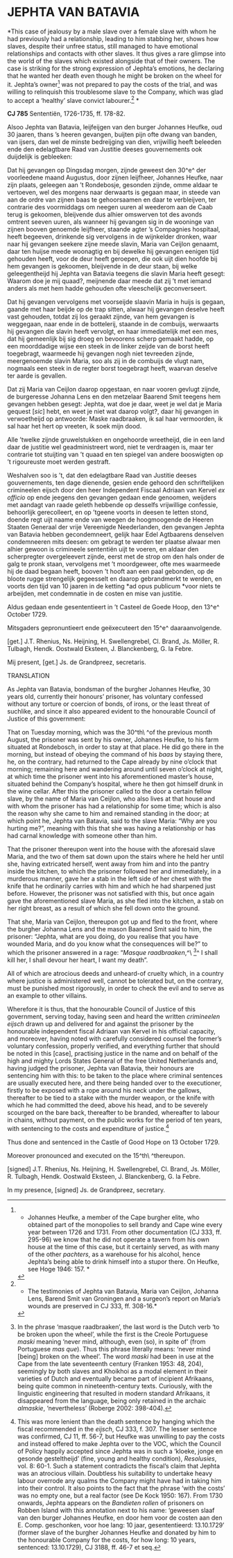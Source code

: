 # JEPHTA VAN BATAVIA

*This case of jealousy by a male slave over a female slave with whom he
had previously had a relationship, leading to him stabbing her, shows
how slaves, despite their unfree status, still managed to have emotional
relationships and contacts with other slaves. It thus gives a rare
glimpse into the world of the slaves which existed alongside that of
their owners. The case is striking for the strong expression of Jephta’s
emotions, he declaring that he wanted her death even though he might be
broken on the wheel for it. Jephta’s owner[^1] was not prepared to
pay the costs of the trial, and was willing to relinquish this
troublesome slave to the Company, which was glad to accept a ‘healthy’
slave convict labourer.[^2] *

**CJ 785** Sententiën, 1726-1735, ff. 178-82.

Alsoo Jephta van Batavia, leijfeijgen van den burger Johannes Heufke,
oud 30 jaaren, thans ’s heeren gevangen, buijten pijn ofte dwang van
banden, van ijsers, dan wel de minste bedreijging van dien, vrijwillig
heeft beleeden ende den edelagtbare Raad van Justitie deeses
gouvernements ook duijdelijk is gebleeken:

Dat hij gevangen op Dingsdag morgen, zijnde geweest den 30^e^ der
voorleedene maand Augustus, door zijnen leijfheer, Johannes Heufke, naar
zijn plaats, geleegen aan ’t Rondebosje, gesonden zijnde, omme aldaar te
vertoeven, wel des morgens naar derwaarts is gegaan maar, in steede van
aan de ordre van zijnen baas te gehoorsaamen en daar te verbleijven, ter
contrarie des voormiddags om neegen uuren al weederom aan de Caab terug
is gekoomen, bleijvende dus alhier omswerven tot des avonds omtrent
seeven uuren, als wanneer hij gevangen sig in de wooninge van zijnen
booven genoemde leijfheer, staande agter ’s Compagnies hospitaal, heeft
begeeven, drinkende sig vervolgens in de wijnkelder dronken, waar naar
hij gevangen seekere zijne meede slavin, Maria van Ceijlon genaamt, daar
ten huijse meede woonagtig en bij dewelke hij gevangen eenigen tijd
gehouden heeft, voor de deur heeft geroepen, die ook uijt dien hoofde
bij hem gevangen is gekoomen, bleijvende in de deur staan, bij welke
geleegentheijd hij Jephta van Batavia teegens die slavin Maria heeft
gesegt: Waarom doe je mij quaad?, meijnende daar meede dat zij ’t met
iemand anders als met hem hadde gehouden ofte vleeschelijk
geconverseert.

Dat hij gevangen vervolgens met voorseijde slaavin Maria in huijs is
gegaan, gaande met haar beijde op de trap sitten, alwaar hij gevangen
deselve heeft vast gehouden, totdat zij los geraakt zijnde, van hem
gevangen is weggegaan, naar ende in de bottelerij, staande in de
combuijs, werwaarts hij gevangen die slavin heeft vervolgt, en haar
immediatelijk met een mes, dat hij gemeenlijk bij sig droeg en bevoorens
scherp gemaakt hadde, op een moorddadige wijse een steek in de linker
zeijde van de borst heeft toegebragt, waarmeede hij gevangen nogh niet
tevreeden zijnde, meergenoemde slavin Maria, soo als zij in de combuijs
de vlugt nam, nogmaals een steek in de regter borst toegebragt heeft,
waarvan deselve ter aarde is gevallen.

Dat zij Maria van Ceijlon daarop opgestaan, en naar vooren gevlugt
zijnde, de burgeresse Johanna Lens en den metzelaar Baarend Smit teegens
hem gevangen hebben gesegt: Jephta, wat doe je daar, weet je wel dat je
Maria gequest \[*sic*\] hebt, en weet je niet wat daarop volgt?, daar
hij gevangen in verwoetheijd op antwoorde: Maske raadbraaken, ik sal
haar vermoorden, ik sal haar het hert op vreeten, ik soek mijn dood.

Alle ’twelke zijnde gruwelstukken en ongehoorde wreetheijd, die in een
land daar de justitie wel geadministreert word, niet te verdraagen is,
maar ter contrarie tot stuijting van ’t quaad en ten spiegel van andere
booswigten op ’t rigoureuste moet werden gestraft.

Weshalven soo is ’t, dat den edelagtbare Raad van Justitie deeses
gouvernements, ten dage dienende, gesien ende gehoord den schriftelijken
crimineelen eijsch door den heer Independent Fiscaal Adriaan van Kervel
*ex officio* op ende jeegens den gevangen gedaan ende genoomen, weijders
met aandagt van raade geleth hebbende op desselfs vrijwillige confessie,
behoorlijk gerecolleert, en op ’tgeene voorts in deesen te letten stond,
doende regt uijt naame ende van weegen de hoogmoogende de Heeren Staaten
Generaal der vrije Vereenigde Neederlanden, den gevangen Jephta van
Batavia hebben gecondemneert, gelijk haar Edel Agtbaarens denselven
condemneeren mits deesen: om gebragt te werden ter plaatse alwaar men
alhier gewoon is crimineele sententiën uijt te voeren, en aldaar den
scherpregter overgeleevert zijnde, eerst met de strop om den hals onder
de galg te pronk staan, vervolgens met ’t moordgeweer, ofte mes
waarmeede hij de daad begaan heeft, booven ’t hooft aan een paal
gebonden, op de bloote rugge strengelijk gegeesselt en daarop
gebrandmerkt te werden, en voorts den tijd van 10 jaaren in de ketting
*ad opus publicum *voor niets te arbeijden, met condemnatie in de costen
en mise van justitie.

Aldus gedaan ende gesententieert in ’t Casteel de Goede Hoop, den 13^e^
October 1729.

Mitsgaders gepronuntieert ende geëxecuteert den 15^e^ daaraanvolgende.

\[get.\] J.T. Rhenius, Ns. Heijning, H. Swellengrebel, Cl. Brand, Js.
Möller, R. Tulbagh, Hendk. Oostwald Eksteen, J. Blanckenberg, G. la
Febre.

Mij present, \[get.\] Js. de Grandpreez, secretaris.

TRANSLATION

As Jephta van Batavia, bondsman of the burgher Johannes Heufke, 30 years
old, currently their honours’ prisoner, has voluntary confessed without
any torture or coercion of bonds, of irons, or the least threat of
suchlike, and since it also appeared evident to the honourable Council
of Justice of this government:

That on Tuesday morning, which was the 30^th\ ^of the previous month
August, the prisoner was sent by his owner, Johannes Heufke, to his farm
situated at Rondebosch, in order to stay at that place. He did go there
in the morning, but instead of obeying the command of his *baas* by
staying there, he, on the contrary, had returned to the Cape already by
nine o’clock that morning; remaining here and wandering around until
seven o’clock at night, at which time the prisoner went into his
aforementioned master’s house, situated behind the Company’s hospital,
where he then got himself drunk in the wine cellar. After this the
prisoner called to the door a certain fellow slave, by the name of Maria
van Ceijlon, who also lives at that house and with whom the prisoner has
had a relationship for some time; which is also the reason why she came
to him and remained standing in the door; at which point he, Jephta van
Batavia, said to the slave Maria: “Why are you hurting me?”, meaning
with this that she was having a relationship or has had carnal knowledge
with someone other than him.

That the prisoner thereupon went into the house with the aforesaid slave
Maria, and the two of them sat down upon the stairs where he held her
until she, having extricated herself, went away from him and into the
pantry inside the kitchen, to which the prisoner followed her and
immediately, in a murderous manner, gave her a stab in the left side of
her chest with the knife that he ordinarily carries with him and which
he had sharpened just before. However, the prisoner was not satisfied
with this, but once again gave the aforementioned slave Maria, as she
fled into the kitchen, a stab on her right breast, as a result of which
she fell down onto the ground.

That she, Maria van Ceijlon, thereupon got up and fled to the front,
where the burgher Johanna Lens and the mason Baarend Smit said to him,
the prisoner: “Jephta, what are you doing, do you realise that you have
wounded Maria, and do you know what the consequences will be?” to which
the prisoner answered in a rage: “*Masque raadbraaken*,^\ [^3]^ I shall
kill her, I shall devour her heart, I want my death”.

All of which are atrocious deeds and unheard-of cruelty which, in a
country where justice is administered well, cannot be tolerated but, on
the contrary, must be punished most rigorously, in order to check the
evil and to serve as an example to other villains.

Wherefore it is thus, that the honourable Council of Justice of this
government, serving today, having seen and heard the written
*crimineelen eijsch* drawn up and delivered for and against the prisoner
by the honourable independent fiscal Adriaan van Kervel in his official
capacity, and moreover, having noted with carefully considered counsel
the former’s voluntary confession, properly verified, and everything
further that should be noted in this \[case\], practising justice in the
name and on behalf of the high and mighty Lords States General of the
free United Netherlands and, having judged the prisoner, Jephta van
Batavia, their honours are sentencing him with this: to be taken to the
place where criminal sentences are usually executed here, and there
being handed over to the executioner, firstly to be exposed with a rope
around his neck under the gallows, thereafter to be tied to a stake with
the murder weapon, or the knife with which he had committed the deed,
above his head, and to be severely scourged on the bare back, thereafter
to be branded, whereafter to labour in chains, without payment, on the
public works for the period of ten years, with sentencing to the costs
and expenditure of justice.[^4]

Thus done and sentenced in the Castle of Good Hope on 13 October 1729.

Moreover pronounced and executed on the 15^th\ ^thereupon.

\[signed\] J.T. Rhenius, Ns. Heijning, H. Swellengrebel, Cl. Brand, Js.
Möller, R. Tulbagh, Hendk. Oostwald Eksteen, J. Blanckenberg, G. la
Febre.

In my presence, \[signed\] Js. de Grandpreez, secretary.

[^1]: * Johannes Heufke, a member of the Cape burgher elite, who
    obtained part of the monopolies to sell brandy and Cape wine every
    year between 1726 and 1731. From other documentation (CJ 333, ff.
    295-96) we know that he did not operate a tavern from his own house
    at the time of this case, but it certainly served, as with many of
    the other *pachters*, as a warehouse for his alcohol, hence Jephta’s
    being able to drink himself into a stupor there. On Heufke, see Hoge
    1946: 157. *

[^2]: * The testimonies of Jephta van Batavia, Maria van Ceijlon,
    Johanna Lens, Barend Smit van Groningen and a surgeon’s report on
    Maria’s wounds are preserved in CJ 333, ff. 308-16.*

[^3]:  In the phrase ‘masque raadbraaken’, the last word is the Dutch
    verb ‘to be broken upon the wheel’, while the first is the Creole
    Portuguese *maski* meaning ‘never mind, although, even (so), in
    spite of’ (from Portuguese *mas que*). Thus this phrase literally
    means: ‘never mind \[being\] broken on the wheel’. The word *maski*
    had been in use at the Cape from the late seventeenth century
    (Franken 1953: 48, 204), seemingly by both slaves and Khoikhoi as a
    modal element in their varieties of Dutch and eventually became part
    of incipient Afrikaans, being quite common in nineteenth-century
    texts. Curiously, with the linguistic engineering that resulted in
    modern standard Afrikaans, it disappeared from the language, being
    only retained in the archaic *almaskie*, ‘nevertheless’ (Roberge
    2002: 398-404).

[^4]:  This was more lenient than the death sentence by hanging which
    the fiscal recommended in the *eijsch*, CJ 333, f. 307. The lesser
    sentence was confirmed, CJ 11, ff. 56-7, but Heufke was unwilling to
    pay the costs and instead offered to make Jephta over to the VOC,
    which the Council of Policy happily accepted since Jephta was in
    such a ‘kloeke, jonge en gesonde gesteltheijd’ (fine, young and
    healthy condition), *Resolusies*, vol. 8: 60-1. Such a statement
    contradicts the fiscal’s claim that Jephta was an atrocious villain.
    Doubtless his suitability to undertake heavy labour overrode any
    qualms the Company might have had in taking him into their control.
    It also points to the fact that the phrase ‘with the costs’ was no
    empty one, but a real factor (see De Kock 1950: 167). From 1730
    onwards, Jephta appears on the *Bandieten rollen* of prisoners on
    Robben Island with this annotation next to his name: ‘geweesen slaaf
    van den burger Johannes Heufke, en door hem voor de costen aan den
    E. Comp. geschonken, voor hoe lang: 10 jaar, gesententieerd:
    13.10.1729’ (former slave of the burgher Johannes Heufke and donated
    by him to the honourable Company for the costs, for how long: 10
    years, sentenced: 13.10.1729), CJ 3188, ff. 46-7 et seq.
